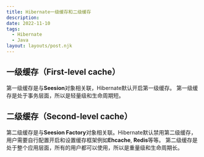 ```yaml
---
title: Hibernate一级缓存和二级缓存
description: 
date: 2022-11-10
tags:
  - Hibernate
  - Java
layout: layouts/post.njk
---
```

## 一级缓存（First-level cache）
第一级缓存是与**Seesion**对象相关联，Hibernate默认开启第一级缓存。
第一级缓存是处于事务层面，所以是轻量级和生命周期短。

## 二级缓存（Second-level cache）
第二级缓存是与**Seesion Factory**对象相关联。Hibernate默认禁用第二级缓存，
用户需要自行配置开启和设置缓存框架例如**Ehcache**, **Redis**等等。
第二级缓存是处于整个应用层面，所有的用户都可以使用，所以是重量级和生命周期长。